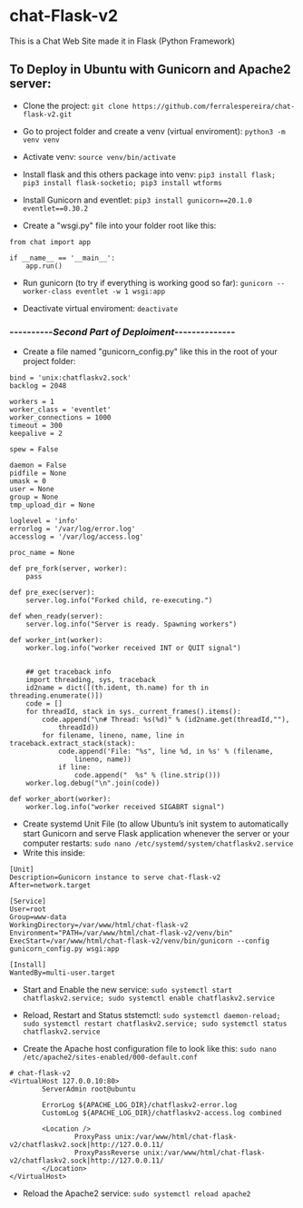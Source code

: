 # chat-Flask-v2
This is a Chat Web Site made it in Flask (Python Framework)

## To Deploy in Ubuntu with Gunicorn and Apache2 server:

* Clone the project:
`git clone https://github.com/ferralespereira/chat-flask-v2.git`

* Go to project folder and create a venv (virtual enviroment):
`python3 -m venv venv`

* Activate venv:
`source venv/bin/activate`

* Install flask and this others package into venv:
`pip3 install flask; pip3 install flask-socketio; pip3 install wtforms`

* Install Gunicorn and eventlet:
`pip3 install gunicorn==20.1.0 eventlet==0.30.2`

* Create a "wsgi.py" file into your folder root like this:
```
from chat import app

if __name__ == '__main__':
    app.run() 

```

* Run gunicorn (to try if everything is working good so far):
`gunicorn --worker-class eventlet -w 1 wsgi:app`

* Deactivate virtual enviroment:
`deactivate`

### ----------*Second Part of Deploiment*--------------


* Create a file named "gunicorn_config.py" like this in the root of your project folder:
```
bind = 'unix:chatflaskv2.sock'
backlog = 2048

workers = 1
worker_class = 'eventlet'
worker_connections = 1000
timeout = 300
keepalive = 2

spew = False

daemon = False
pidfile = None
umask = 0
user = None
group = None
tmp_upload_dir = None

loglevel = 'info'
errorlog = '/var/log/error.log'
accesslog = '/var/log/access.log'

proc_name = None

def pre_fork(server, worker):
    pass

def pre_exec(server):
    server.log.info("Forked child, re-executing.")

def when_ready(server):
    server.log.info("Server is ready. Spawning workers")

def worker_int(worker):
    worker.log.info("worker received INT or QUIT signal")


    ## get traceback info
    import threading, sys, traceback
    id2name = dict([(th.ident, th.name) for th in threading.enumerate()])
    code = []
    for threadId, stack in sys._current_frames().items():
        code.append("\n# Thread: %s(%d)" % (id2name.get(threadId,""),
            threadId))
        for filename, lineno, name, line in traceback.extract_stack(stack):
            code.append('File: "%s", line %d, in %s' % (filename,
                lineno, name))
            if line:
                code.append("  %s" % (line.strip()))
    worker.log.debug("\n".join(code))

def worker_abort(worker):
    worker.log.info("worker received SIGABRT signal")
```

* Create systemd Unit File (to allow Ubuntu’s init system to automatically start Gunicorn and serve Flask application whenever the server or your computer restarts:
`sudo nano /etc/systemd/system/chatflaskv2.service`
* Write this inside:
```
[Unit]
Description=Gunicorn instance to serve chat-flask-v2
After=network.target

[Service]
User=root
Group=www-data
WorkingDirectory=/var/www/html/chat-flask-v2
Environment="PATH=/var/www/html/chat-flask-v2/venv/bin"
ExecStart=/var/www/html/chat-flask-v2/venv/bin/gunicorn --config gunicorn_config.py wsgi:app

[Install]
WantedBy=multi-user.target
```

* Start and Enable the new service:
`sudo systemctl start chatflaskv2.service; sudo systemctl enable chatflaskv2.service`

* Reload, Restart and Status ststemctl:
`sudo systemctl daemon-reload; sudo systemctl restart chatflaskv2.service; sudo systemctl status chatflaskv2.service`

* Create the Apache host configuration file to look like this:
`sudo nano /etc/apache2/sites-enabled/000-default.conf`
```
# chat-flask-v2
<VirtualHost 127.0.0.10:80>
        ServerAdmin root@ubuntu

        ErrorLog ${APACHE_LOG_DIR}/chatflaskv2-error.log
        CustomLog ${APACHE_LOG_DIR}/chatflaskv2-access.log combined

        <Location />
                ProxyPass unix:/var/www/html/chat-flask-v2/chatflaskv2.sock|http://127.0.0.11/
                ProxyPassReverse unix:/var/www/html/chat-flask-v2/chatflaskv2.sock|http://127.0.0.11/
        </Location>
</VirtualHost>
```

* Reload the Apache2 service:
`sudo systemctl reload apache2`
